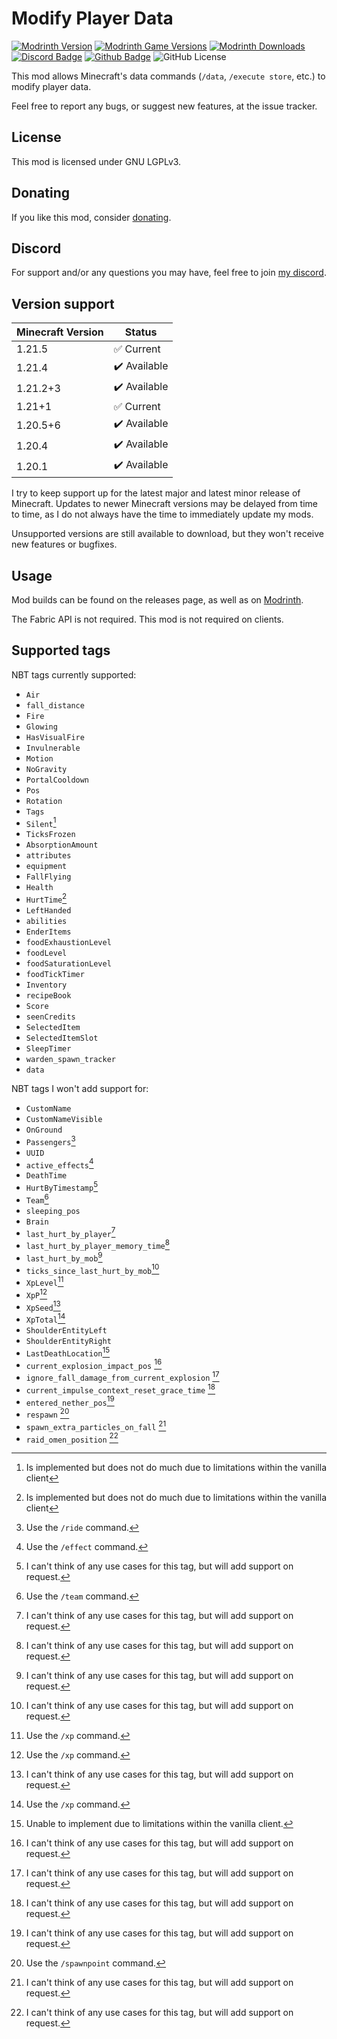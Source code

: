 # Modify Player Data

[![Modrinth Version](https://img.shields.io/modrinth/v/e706DYY5?logo=modrinth&color=008800)](https://modrinth.com/mod/modify-player-data)
[![Modrinth Game Versions](https://img.shields.io/modrinth/game-versions/e706DYY5?logo=modrinth&color=008800)](https://modrinth.com/mod/modify-player-data)
[![Modrinth Downloads](https://img.shields.io/modrinth/dt/e706DYY5?logo=modrinth&color=008800)](https://modrinth.com/mod/modify-player-data)
[![Discord Badge](https://img.shields.io/badge/chat-discord-%235865f2)](https://discord.gg/CNNkyWRkqm)
[![Github Badge](https://img.shields.io/badge/github-modifyplayerdata-white?logo=github)](https://github.com/eclipseisoffline/modifyplayerdata)
![GitHub License](https://img.shields.io/github/license/eclipseisoffline/modifyplayerdata)

This mod allows Minecraft's data commands (`/data`, `/execute store`, etc.) to modify player data.

Feel free to report any bugs, or suggest new features, at the issue tracker.

## License

This mod is licensed under GNU LGPLv3.

## Donating

If you like this mod, consider [donating](https://buymeacoffee.com/eclipseisoffline).

## Discord

For support and/or any questions you may have, feel free to join [my discord](https://discord.gg/CNNkyWRkqm).

## Version support

| Minecraft Version | Status       |
|-------------------|--------------|
| 1.21.5            | ✅ Current    |
| 1.21.4            | ✔️ Available |
| 1.21.2+3          | ✔️ Available |
| 1.21+1            | ✅ Current    |
| 1.20.5+6          | ✔️ Available |
| 1.20.4            | ✔️ Available |
| 1.20.1            | ✔️ Available |

I try to keep support up for the latest major and latest minor release of Minecraft. Updates to newer Minecraft
versions may be delayed from time to time, as I do not always have the time to immediately update my mods.

Unsupported versions are still available to download, but they won't receive new features or bugfixes.

## Usage

Mod builds can be found on the releases page, as well as on [Modrinth](https://modrinth.com/mod/modify-player-data).

The Fabric API is not required. This mod is not required on clients.

## Supported tags

NBT tags currently supported:

- `Air`
- `fall_distance`
- `Fire`
- `Glowing`
- `HasVisualFire`
- `Invulnerable`
- `Motion`
- `NoGravity`
- `PortalCooldown`
- `Pos`
- `Rotation`
- `Tags`
- `Silent`[^7]
- `TicksFrozen`
- `AbsorptionAmount`
- `attributes`
- `equipment`
- `FallFlying`
- `Health`
- `HurtTime`[^7]
- `LeftHanded`
- `abilities`
- `EnderItems`
- `foodExhaustionLevel`
- `foodLevel`
- `foodSaturationLevel`
- `foodTickTimer`
- `Inventory`
- `recipeBook`
- `Score`
- `seenCredits`
- `SelectedItem`
- `SelectedItemSlot`
- `SleepTimer`
- `warden_spawn_tracker`
- `data`

NBT tags I won't add support for:

- `CustomName`
- `CustomNameVisible`
- `OnGround`
- `Passengers`[^1]
- `UUID`
- `active_effects`[^2]
- `DeathTime`
- `HurtByTimestamp`[^8]
- `Team`[^5]
- `sleeping_pos`
- `Brain`
- `last_hurt_by_player`[^8]
- `last_hurt_by_player_memory_time`[^8]
- `last_hurt_by_mob`[^8]
- `ticks_since_last_hurt_by_mob`[^8]
- `XpLevel`[^4]
- `XpP`[^4]
- `XpSeed`[^8]
- `XpTotal`[^4]
- `ShoulderEntityLeft`
- `ShoulderEntityRight`
- `LastDeathLocation`[^6]
- `current_explosion_impact_pos` [^8]
- `ignore_fall_damage_from_current_explosion` [^8]
- `current_impulse_context_reset_grace_time` [^8]
- `entered_nether_pos`[^8]
- `respawn` [^3]
- `spawn_extra_particles_on_fall` [^8]
- `raid_omen_position` [^8]

[^1]: Use the `/ride` command.
[^2]: Use the `/effect` command.
[^3]: Use the `/spawnpoint` command.
[^4]: Use the `/xp` command.
[^5]: Use the `/team` command.
[^6]: Unable to implement due to limitations within the vanilla client.
[^7]: Is implemented but does not do much due to limitations within the vanilla client
[^8]: I can't think of any use cases for this tag, but will add support on request.
